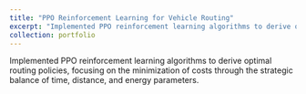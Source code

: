 ```yaml
---
title: "PPO Reinforcement Learning for Vehicle Routing"
excerpt: "Implemented PPO reinforcement learning algorithms to derive optimal routing policies, focusing on the minimization of costs through the strategic balance of time, distance, and energy parameters.<br/><img src='/images/500x300.png'>"
collection: portfolio
---
```


Implemented PPO reinforcement learning algorithms to derive optimal routing policies, focusing on the minimization of costs through the strategic balance of time, distance, and energy parameters.
